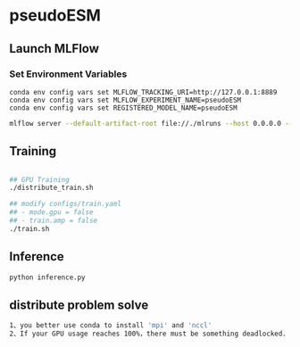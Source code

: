 # pseudoESM


## Launch MLFlow

### Set Environment Variables
```
conda env config vars set MLFLOW_TRACKING_URI=http://127.0.0.1:8889
conda env config vars set MLFLOW_EXPERIMENT_NAME=pseudoESM
conda env config vars set REGISTERED_MODEL_NAME=pseudoESM
```

```bash
mlflow server --default-artifact-root file://./mlruns --host 0.0.0.0 --port 8889
```


## Training
```bash

## GPU Training
./distribute_train.sh
```

```bash
## modify configs/train.yaml
## - mode.gpu = false
## - train.amp = false
./train.sh
```


## Inference

```bash
python inference.py
```

## distribute problem solve
```bash
1、you better use conda to install 'mpi' and 'nccl'
2、If your GPU usage reaches 100%，there must be something deadlocked. First, check init_process_group method and use 'gloo'
```